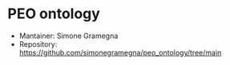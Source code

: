 # PEO ontology 
- Mantainer: Simone Gramegna
- Repository: https://github.com/simonegramegna/peo_ontology/tree/main 